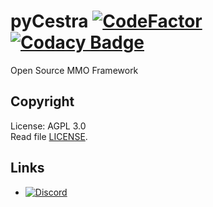 # pyCestra [![CodeFactor](https://www.codefactor.io/repository/github/cestra/pycestra/badge)](https://www.codefactor.io/repository/github/cestra/pycestra) [![Codacy Badge](https://api.codacy.com/project/badge/Grade/5aae2146efb645b2a36dddab25e23c77)](https://www.codacy.com/app/The-Broccoli/pyCestra?utm_source=github.com&amp;utm_medium=referral&amp;utm_content=The-Broccoli/pyCestra&amp;utm_campaign=Badge_Grade)
Open Source MMO Framework

## Copyright
License: AGPL 3.0  
Read file [LICENSE](LICENSE).

## Links
* [![Discord](https://img.shields.io/discord/258735231870173184?label=discord)](https://discord.com/invite/n5K6WqF)
